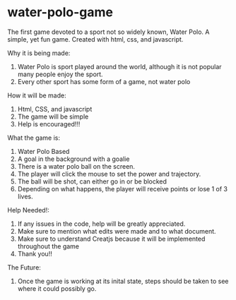 # water-polo-game
The first game devoted to a sport not so widely known, Water Polo. A simple, yet fun game. Created with html, css, and javascript.

Why it is being made:
  1. Water Polo is sport played around the world, although it is not popular many people enjoy the sport.
  2. Every other sport has some form of a game, not water polo
  
How it will be made:
  1. Html, CSS, and javascript
  2. The game will be simple
  3. Help is encouraged!!!

What the game is:
  1. Water Polo Based
  2. A goal in the background with a goalie
  3. There is a water polo ball on the screen.
  4. The player will click the mouse to set the power and trajectory. 
  5. The ball will be shot, can either go in or be blocked
  6. Depending on what happens, the player will receive points or lose 1 of 3 lives.

Help Needed!:
  1. If any issues in the code, help will be greatly appreciated.
  2. Make sure to mention what edits were made and to what document. 
  3. Make sure to understand Creatjs because it will be implemented throughout the game
  4. Thank you!!


The Future:
  1. Once the game is working at its inital state, steps should be taken to see where it could possibly go.
